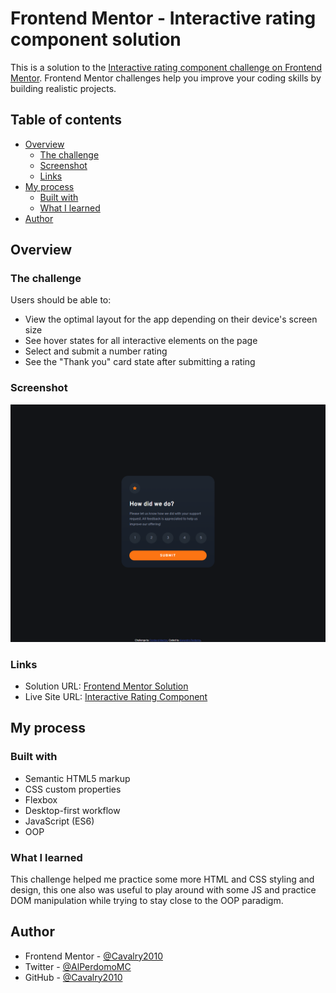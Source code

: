 # Frontend Mentor - Interactive rating component solution

This is a solution to the [Interactive rating component challenge on Frontend Mentor](https://www.frontendmentor.io/challenges/interactive-rating-component-koxpeBUmI). Frontend Mentor challenges help you improve your coding skills by building realistic projects.

## Table of contents

- [Overview](#overview)
  - [The challenge](#the-challenge)
  - [Screenshot](#screenshot)
  - [Links](#links)
- [My process](#my-process)
  - [Built with](#built-with)
  - [What I learned](#what-i-learned)
- [Author](#author)

## Overview

### The challenge

Users should be able to:

- View the optimal layout for the app depending on their device's screen size
- See hover states for all interactive elements on the page
- Select and submit a number rating
- See the "Thank you" card state after submitting a rating

### Screenshot

![Desktop Layout](./images/screenshot.png)

### Links

- Solution URL: [Frontend Mentor Solution](https://www.frontendmentor.io/solutions/responsive-interactive-rating-component-using-flexbox-and-oop-1zykeDG_WM)
- Live Site URL: [Interactive Rating Component](https://interactive-rating-alejandro.netlify.app)

## My process

### Built with

- Semantic HTML5 markup
- CSS custom properties
- Flexbox
- Desktop-first workflow
- JavaScript (ES6)
- OOP

### What I learned

This challenge helped me practice some more HTML and CSS styling and design, this one also was useful to play around with some JS and practice DOM manipulation while trying to stay close to the OOP paradigm.

## Author

- Frontend Mentor - [@Cavalry2010](https://www.frontendmentor.io/profile/Cavalry2010)
- Twitter - [@AlPerdomoMC](https://www.twitter.com/AlPerdomoMC)
- GitHub - [@Cavalry2010](https://www.github.com/Cavalry2010)
